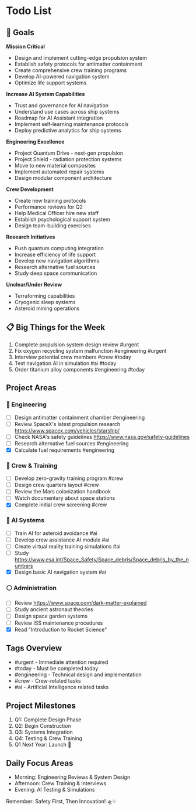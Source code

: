 # Todo List

## 🎯 Goals

**Mission Critical**
- Design and implement cutting-edge propulsion system
- Establish safety protocols for antimatter containment
- Create comprehensive crew training programs
- Develop AI-powered navigation system
- Optimize life support systems

**Increase AI System Capabilities**
- Trust and governance for AI navigation
- Understand use cases across ship systems
- Roadmap for AI Assistant integration
- Implement self-learning maintenance protocols
- Deploy predictive analytics for ship systems

**Engineering Excellence**
- Project Quantum Drive - next-gen propulsion
- Project Shield - radiation protection systems
- Move to new material composites
- Implement automated repair systems
- Design modular component architecture

**Crew Development**
- Create new training protocols
- Performance reviews for Q2
- Help Medical Officer hire new staff
- Establish psychological support system
- Design team-building exercises

**Research Initiatives**
- Push quantum computing integration
- Increase efficiency of life support
- Develop new navigation algorithms
- Research alternative fuel sources
- Study deep space communication

**Unclear/Under Review**
- Terraforming capabilities
- Cryogenic sleep systems
- Asteroid mining operations

## 📋 Big Things for the Week

1. Complete propulsion system design review #urgent
2. Fix oxygen recycling system malfunction #engineering #urgent
3. Interview potential crew members #crew #today
4. Test navigation AI in simulation #ai #today
5. Order titanium alloy components #engineering #today

## Project Areas

### 🔴 Engineering
- [ ] Design antimatter containment chamber #engineering
- [ ] Review SpaceX's latest propulsion research https://www.spacex.com/vehicles/starship/
- [ ] Check NASA's safety guidelines https://www.nasa.gov/safety-guidelines
- [ ] Research alternative fuel sources #engineering
- [x] Calculate fuel requirements #engineering

### 🔵 Crew & Training
- [ ] Develop zero-gravity training program #crew
- [ ] Design crew quarters layout #crew
- [ ] Review the Mars colonization handbook
- [ ] Watch documentary about space stations
- [x] Complete initial crew screening #crew

### 🔵 AI Systems
- [ ] Train AI for asteroid avoidance #ai
- [ ] Develop crew assistance AI module #ai
- [ ] Create virtual reality training simulations #ai
- [ ] Study https://www.esa.int/Space_Safety/Space_debris/Space_debris_by_the_numbers
- [x] Design basic AI navigation system #ai

### ⚪ Administration
- [ ] Review https://www.space.com/dark-matter-explained
- [ ] Study ancient astronaut theories
- [ ] Design space garden systems
- [ ] Review ISS maintenance procedures
- [x] Read "Introduction to Rocket Science"

## Tags Overview
- #urgent - Immediate attention required
- #today - Must be completed today
- #engineering - Technical design and implementation
- #crew - Crew-related tasks
- #ai - Artificial Intelligence related tasks

## Project Milestones
1. Q1: Complete Design Phase
2. Q2: Begin Construction
3. Q3: Systems Integration
4. Q4: Testing & Crew Training
5. Q1 Next Year: Launch 🚀

## Daily Focus Areas
- Morning: Engineering Reviews & System Design
- Afternoon: Crew Training & Interviews
- Evening: AI Testing & Simulations

Remember: Safety First, Then Innovation! 🛸✨ 